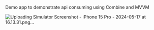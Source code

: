 Demo app to demonstrate api consuming using Combine and MVVM 

![Uploading Simulator Screenshot - iPhone 15 Pro - 2024-05-17 at 16.13.31.png…]()
